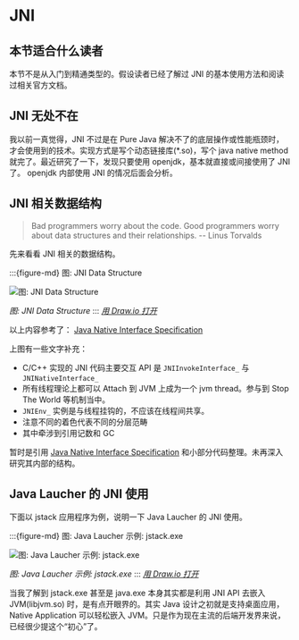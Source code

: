 # JNI



## 本节适合什么读者

本节不是从入门到精通类型的。假设读者已经了解过 JNI 的基本使用方法和阅读过相关官方文档。

## JNI 无处不在

我以前一真觉得，JNI 不过是在 Pure Java 解决不了的底层操作或性能瓶颈时，才会使用到的技术。实现方式是写个动态链接库(*.so)，写个 java native method 就完了。最近研究了一下，发现只要使用 openjdk，基本就直接或间接使用了 JNI 了。 openjdk 内部使用 JNI 的情况后面会分析。

## JNI 相关数据结构

> Bad programmers worry about the code. Good programmers worry about data structures and their relationships.
> -- Linus Torvalds


先来看看 JNI 相关的数据结构。


:::{figure-md} 图: JNI Data Structure

<img src="/native-interface/jni/jni-data-struct.drawio.svg" alt="图: JNI Data Structure">

*图: JNI Data Structure*
:::
*[用 Draw.io 打开](https://app.diagrams.net/?ui=sketch#Uhttps%3A%2F%2Fjvm-insider.mygraphql.com%2Fzh-cn%2Flatest%2F_images%2Fjni-data-struct.drawio.svg)*



以上内容参考了： [Java Native Interface Specification](https://docs.oracle.com/en/java/javase/21/docs/specs/jni/index.html)

上图有一些文字补充：
- C/C++ 实现的 JNI 代码主要交互 API 是 `JNIInvokeInterface_` 与 `JNINativeInterface_` 
- 所有线程理论上都可以 Attach 到 JVM 上成为一个 jvm thread。参与到 Stop The World 等机制当中。
- `JNIEnv_` 实例是与线程挂钩的，不应该在线程间共享。
- 注意不同的着色代表不同的分层范畴
- 其中牵涉到引用记数和 GC

暂时是引用 [Java Native Interface Specification](https://docs.oracle.com/en/java/javase/21/docs/specs/jni/index.html) 和小部分代码整理。未再深入研究其内部的结构。





## Java Laucher 的 JNI 使用

下面以 jstack 应用程序为例，说明一下 Java Laucher 的 JNI 使用。


:::{figure-md} 图: Java Laucher 示例: jstack.exe

<img src="/native-interface/jni/launcher.drawio.svg" alt="图: Java Laucher 示例: jstack.exe">

*图: Java Laucher 示例: jstack.exe*
:::
*[用 Draw.io 打开](https://app.diagrams.net/?ui=sketch#Uhttps%3A%2F%2Fjvm-insider.mygraphql.com%2Fzh-cn%2Flatest%2F_images%2Flauncher.drawio.svg)*


当我了解到 jstack.exe 甚至是 java.exe 本身其实都是利用 JNI API 去嵌入 JVM(libjvm.so) 时，是有点开眼界的。其实 Java 设计之初就是支持桌面应用，Native Application 可以轻松嵌入 JVM。只是作为现在主流的后端开发界来说，已经很少提这个“初心”了。








